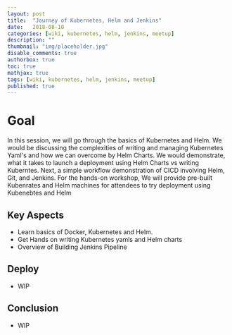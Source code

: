 ```yaml
---
layout: post
title:  "Journey of Kubernetes, Helm and Jenkins"
date:   2018-08-10
categories: [wiki, kubernetes, helm, jenkins, meetup]
description: ""
thumbnail: "img/placeholder.jpg"
disable_comments: true
authorbox: true
toc: true
mathjax: true
tags: [wiki, kubernetes, helm, jenkins, meetup]
published: true
---
```


# Goal

In this session, we will go through the basics of Kubernetes and Helm. We would be discussing the complexities of writing and managing Kubernetes Yaml's and how we can overcome by Helm Charts. We would demonstrate, what it takes to launch a deployment using Helm Charts vs writing Kuberntes.  Next, a simple workflow demonstration of  CICD involving Helm, Git, and Jenkins. For the hands-on workshop, We will provide pre-built Kubenrates and Helm machines for attendees to try deployment using Kubenebtes and Helm

## Key Aspects

- Learn basics of Docker, Kubernetes and Helm.
- Get Hands on writing Kubernetes yamls and Helm charts
- Overview of Building Jenkins Pipeline

## Deploy

- WIP

## Conclusion

- WIP



